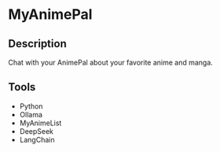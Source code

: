 # MyAnimePal

## Description
Chat with your AnimePal about your favorite anime and manga. 

## Tools
- Python
- Ollama
- MyAnimeList
- DeepSeek
- LangChain